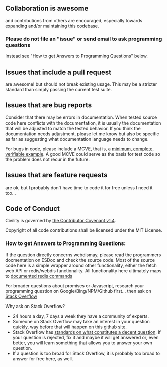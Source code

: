 ## Collaboration is awesome

and contributions from others are encouraged, especially towards expanding and/or maintaining this codebase.

### Please do not file an "issue" or send email to ask programming questions 

Instead see "How to get Answers to Programming Questions" below.

## Issues that include a pull request

are awesome! but should not break existing usage.  This may be a stricter standard than simply passing the current test suite.

## Issues that are bug reports 

Consider that there may be errors in documentation.  When tested source code here conflicts with the documentation,
it is usually the documentation that will be adjusted to match the tested behavior.  If you think the documentation
needs adjustment, please let me know but also be specific as far as suggesting what documentation language needs to change.

For bugs in code, please include a MCVE, that is, a [minimum, complete, verifiable example](http://stackoverflow.com/help/mcve).
A good MCVE could serve as the basis for test code so the problem does not recur in the future.

## Issues that are feature requests

are ok, but I probably don't have time to code it for free unless I need it too...

## Code of Conduct

Civility is governed by [the Contributor Covenant v1.4](http://contributor-covenant.org/version/1/4/).

Copyright of all code contributions shall be licensed under the MIT License.  

### How to get Answers to Programming Questions:

If the question directly concerns webdismay, please read the programmers docmentation on ESDoc and check the source code. 
Most of the source code here is a simple wrapper around other functionality, either the fetch web API or redis/webdis 
functionality.  All functionality here ultimately maps to [documented redis commands](http://redis.io/commands)

For broader questions about promises or Javascript, research your programming question on Google/Bing/NPM/Github first... then ask on [Stack Overflow](http://stackoverflow.com)

Why ask on Stack Overflow?

* 24 hours a day, 7 days a week they have a community of experts. 
* Someone on Stack Overflow may take an interest in your question quickly, way before that will happen on this github site.
* Stack Overflow has [standards on what constitutes a decent question](http://stackoverflow.com/help/how-to-ask).  If your question is rejected, fix it and maybe
it will get answered or, even better, you will learn something that allows you to answer your own question.  
* If a question is too broad for Stack Overflow, it is probably too broad to answer for free here, as well.

